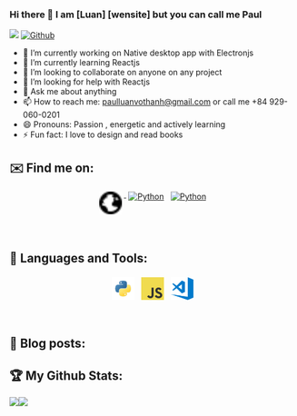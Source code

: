 ### Hi there 👋 I am [Luan] [wensite] but you can call me Paul
![](https://visitor-badge.laobi.icu/badge?page_id=s3822042.CharalambosIoannou)
[![Github](https://img.shields.io/github/followers/s3822042?label=Follow&style=social)](https://github.com/s3822042)


- 🔭 I’m currently working on Native desktop app with Electronjs
- 🌱 I’m currently learning Reactjs
- 👯 I’m looking to collaborate on anyone on any project
- 🤔 I’m looking for help with Reactjs
- 💬 Ask me about anything
- 📫 How to reach me: paulluanvothanh@gmail.com or call me +84 929-060-0201
- 😄 Pronouns: Passion , energetic and actively learning
- ⚡ Fun fact: I love to design and read books

## ✉️ Find me on:


<p align="center">
 <a href="https://charalambosioannou.github.io/" target="_blank" rel="noopener noreferrer"> <img src="https://raw.githubusercontent.com/iconic/open-iconic/master/svg/globe.svg" alt="Python" height="40" style="vertical-align:top; margin:4px"> </a>
 <a href="https://linkedin.com/in/charalambosioannou" target="_blank" rel="noopener noreferrer"> <img src="https://cdn.jsdelivr.net/npm/simple-icons@v3/icons/linkedin.svg" alt="Python" height="40" style="vertical-align:top; margin:4px"></a>
 <a href="mailto:cioannou1997@gmail.com"> <img src="https://cdn.jsdelivr.net/npm/simple-icons@v3/icons/gmail.svg" alt="Python" height="40" style="vertical-align:top; margin:4px"></a>
</p>

<br />

## 🧰 Languages and Tools:
<p align="center">
<img src="https://raw.githubusercontent.com/github/explore/80688e429a7d4ef2fca1e82350fe8e3517d3494d/topics/python/python.png" alt="Python" height="40" style="vertical-align:top; margin:4px">
<img src="https://raw.githubusercontent.com/github/explore/80688e429a7d4ef2fca1e82350fe8e3517d3494d/topics/javascript/javascript.png" alt="Javascript" height="40" style="vertical-align:top; margin:4px">
<img src="https://raw.githubusercontent.com/github/explore/80688e429a7d4ef2fca1e82350fe8e3517d3494d/topics/visual-studio-code/visual-studio-code.png" alt="VS Code" height="40" style="vertical-align:top; margin:4px">
</p>


<br />

## :blue_book: Blog posts:
<!-- BLOG-POST-LIST:START -->
<!-- BLOG-POST-LIST:END -->
## :trophy: My Github Stats:
<!--
![GitHub stats](https://readme-stats-cfgj2cxdy.vercel.app/api?username=s3822042&count_private=true&show_icons=true&theme=tokyonight)
![Top Langs](https://readme-stats-cfgj2cxdy.vercel.app/api/top-langs/?username=s3822042&hide=php&theme=tokyonight)
-->
<div>
<a href="https://readme-stats-cfgj2cxdy.vercel.app/api?username=s3822042&count_private=true&show_icons=true&theme=tokyonight">
  <img  align="left" src="https://readme-stats-cfgj2cxdy.vercel.app/api?username=s3822042&count_private=true&show_icons=true&theme=tokyonight" />
</a>
<a href="https://readme-stats-cfgj2cxdy.vercel.app/api/top-langs/?username=s3822042&hide=php&theme=tokyonight">
  <img align="left" src="https://readme-stats-cfgj2cxdy.vercel.app/api/top-langs/?username=s3822042&hide=php&theme=tokyonight" />
</a>
</div>

[website]: https://s3822042.github.io/
[linkedin]: https://linkedin.com/in/vo-thanh-luan
[mail]: mailto:paulluanvothanh@gmail.com

